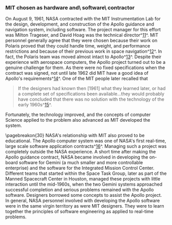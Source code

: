 ### MIT chosen as hardware and\ software\ contractor

On August 9, 1961, NASA contracted with the MIT
Instrumentation Lab for the design, development, and construction of the
Apollo guidance and navigation system, including software. The project
manager for this effort was Milton Trageser, and David Hoag was the
technical director^[11](#source2)^. MIT personnel generally
agree that they were chosen because their work on Polaris proved that
they could handle time, weight, and performance restrictions and because
of their previous work in space navigation^[12](#source2)^. In
fact, the Polaris team was moved almost intact to
Apollo^[13](#source2)^. Despite their experience with aerospace
computers, the Apollo project turned out to be a genuine challenge for
them. As there were no fixed specifications when the contract was
signed, not until late 1962 did MIT have a good idea of Apollo's
requirements^[14](#source2)^. One of the MIT people later
recalled that

> If the designers had known then \[1961\] what they learned later, or had
> a complete set of specifications been available...they would probably
> have concluded that there was no solution with the technology of the
> early 1960s^[15](#source2)^.

Fortunately, the technology improved, and the concepts of computer
Science applied to the problem also advanced as MIT developed the
system.

\pagebreakon{30} NASA's relationship with MIT also proved to be educational.
The Apollo computer system was one of NASA's first real-time, large
scale software application contracts^[16](#source2)^. Managing
such a project was completely outside the NASA experience. A short time
after making the Apollo guidance contract, NASA became involved in
developing the on-board software for Gemini (a much smaller and more
controllable enterprise) and the software for the Integrated Mission
Control Center. Different teams that started within the Space Task
Group, later as part of the Manned Spacecraft Center in Houston, managed
these projects with little interaction until the mid-1960s, when the two
Gemini systems approached successful completion and serious problems
remained with the Apollo software. Designers borrowed some concepts to
assist the Apollo project. In general, NASA personnel involved with
developing the Apollo software were in the same virgin territory as were
MIT designers. They were to learn together the principles of software
engineering as applied to real-time problems.

